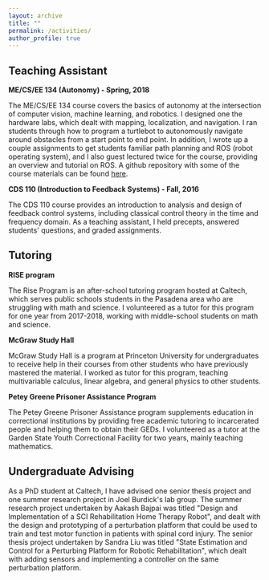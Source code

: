 ```yaml
---
layout: archive
title: ""
permalink: /activities/
author_profile: true
---
```


Teaching Assistant
---

__ME/CS/EE 134 (Autonomy) - Spring, 2018__

The ME/CS/EE 134 course covers the basics of autonomy at the intersection of computer vision, machine learning, and robotics. I designed one the hardware labs, which dealt with mapping, localization, and navigation. I ran students through how to program a turtlebot to autonomously navigate around obstacles from a start point to end point. In addition, I wrote up a couple assignments to get students familiar path planning and ROS (robot operating system), and I also guest lectured twice for the course, providing an overview and tutorial on ROS. A github repository with some of the course materials can be found [here](https://github.com/rcheng805/ME134_robotics).

__CDS 110 (Introduction to Feedback Systems) - Fall, 2016__

The CDS 110 course provides an introduction to analysis and design of feedback control systems, including classical control theory in the time and frequency domain. As a teaching assistant, I held precepts, answered students' questions, and graded assignments.

Tutoring
---

__RISE program__

The Rise Program is an after-school tutoring program hosted at Caltech, which serves public schools students in the Pasadena area who are struggling with math and science. I volunteered as a tutor for this program for one year from 2017-2018, working with middle-school students on math and science.

__McGraw Study Hall__

McGraw Study Hall is a program at Princeton University for undergraduates to receive help in their courses from other students who have previously mastered the material. I worked as tutor for this program, teaching multivariable calculus, linear algebra, and general physics to other students.

__Petey Greene Prisoner Assistance Program__

The Petey Greene Prisoner Assistance program supplements education in correctional institutions by providing free academic tutoring to incarcerated people and helping them to obtain their GEDs. I volunteered as a tutor at the Garden State Youth Correctional Facility for two years, mainly teaching mathematics.

Undergraduate Advising
---

As a PhD student at Caltech, I have advised one senior thesis project and one summer research project in Joel Burdick's lab group. The summer research project undertaken by Aakash Bajpai was titled "Design and Implementation of a SCI Rehabilitation Home Therapy Robot", and dealt with the design and prototyping of a perturbation platform that could be used to train and test motor function in patients with spinal cord injury. The senior thesis project undertaken by Sandra Liu was titled "State Estimation and Control for a Perturbing Platform for Robotic Rehabilitation", which dealt with adding sensors and implementing a controller on the same perturbation platform.
